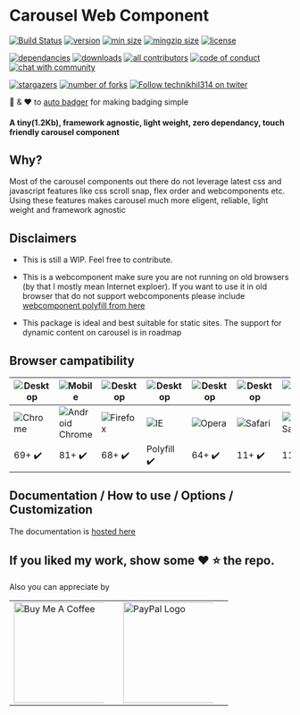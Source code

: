 # Carousel Web Component

[//]: <> (start placeholder for auto-badger)

[![Build Status](https://img.shields.io/travis/technikhil314/carousel-web-component.svg?style=flat-square&color=%23007a1f)](https://travis-ci.org/technikhil314/carousel-web-component)
[![version](https://img.shields.io/npm/v/carousel-webcomponent.svg?style=flat-square)](https://npmjs.org/carousel-webcomponent)
[![min size](https://img.shields.io/bundlephobia/min/carousel-webcomponent)](https://bundlephobia.com/result?p=carousel-webcomponent)
[![mingzip size](https://img.shields.io/bundlephobia/minzip/carousel-webcomponent)](https://bundlephobia.com/result?p=carousel-webcomponent)
[![license](https://img.shields.io/npm/l/carousel-webcomponent?color=%23007a1f)](https://github.com/technikhil314/carousel-web-component/blob/master/LICENSE)

[![dependancies](https://img.shields.io/librariesio/release/npm/carousel-webcomponent?color=%23007a1f)](https://libraries.io/npm/carousel-webcomponent)
[![downloads](https://img.shields.io/npm/dm/carousel-webcomponent)](https://npmcharts.com/compare/carousel-webcomponent)
[![all contributors](https://img.shields.io/github/all-contributors/technikhil314/carousel-web-component)](https://github.com/technikhil314/carousel-web-component/graphs/contributors)
[![code of conduct](https://img.shields.io/badge/code%20of-conduct-ff69b4.svg?style=flat-square)](https://github.com/technikhil314/carousel-web-component/blob/master/CODE_OF_CONDUCT.md)
[![chat with community](https://img.shields.io/gitter/room/technikhil314/carousel-web-component?color=%23007a1f)](https://gitter.im/carousel-web-component)

[![stargazers](https://img.shields.io/github/stars/technikhil314/carousel-web-component?style=social)](https://github.com/technikhil314/carousel-web-component/stargazers)
[![number of forks](https://img.shields.io/github/forks/technikhil314/carousel-web-component?style=social)](https://github.com/technikhil314/carousel-web-component/fork)
[![Follow technikhil314 on twiter](https://img.shields.io/twitter/follow/technikhil314?label=Follow)](https://www.twitter.com/technikhil314)

:clap: & :heart: to [auto badger](https://github.com/technikhil314/auto-badger) for making badging simple

[//]: <> (end placeholder for auto-badger)

#### **A tiny(1.2Kb), framework agnostic, light weight, zero dependancy, touch friendly carousel component**

## Why?

Most of the carousel components out there do not leverage latest css and javascript features like css scroll snap, flex order and webcomponents etc. Using these features makes carousel much more eligent, reliable, light weight and framework agnostic

## Disclaimers

- This is still a WIP. Feel free to contribute.

- This is a webcomponent make sure you are not running on old browsers (by that I mostly mean Internet exploer). If you want to use it in old browser that do not support webcomponents please include [webcomponent polyfill from here](https://www.webcomponents.org/polyfills)

- This package is ideal and best suitable for static sites. The support for dynamic content on carousel is in roadmap

## Browser campatibility

| ![Desktop](https://developer.mozilla.org/static/platforms/desktop.d6def92f82da.svg)    | ![Mobile](https://developer.mozilla.org/static/platforms/mobile.d9737f9e22aa.svg)              | ![Desktop](https://developer.mozilla.org/static/platforms/desktop.d6def92f82da.svg)       | ![Desktop](https://developer.mozilla.org/static/platforms/desktop.d6def92f82da.svg)                                                   | ![Desktop](https://developer.mozilla.org/static/platforms/desktop.d6def92f82da.svg) | ![Desktop](https://developer.mozilla.org/static/platforms/desktop.d6def92f82da.svg)    | ![Mobile](https://developer.mozilla.org/static/platforms/mobile.d9737f9e22aa.svg)          | ![Desktop](https://developer.mozilla.org/static/platforms/desktop.d6def92f82da.svg)         |
| -------------------------------------------------------------------------------------- | ---------------------------------------------------------------------------------------------- | ----------------------------------------------------------------------------------------- | ------------------------------------------------------------------------------------------------------------------------------------- | ----------------------------------------------------------------------------------- | -------------------------------------------------------------------------------------- | ------------------------------------------------------------------------------------------ | ------------------------------------------------------------------------------------------- |
| ![Chrome](https://raw.github.com/alrra/browser-logos/main/src/chrome/chrome_32x32.png) | ![Android Chrome](https://raw.github.com/alrra/browser-logos/main/src/chrome/chrome_32x32.png) | ![Firefox](https://raw.github.com/alrra/browser-logos/main/src/firefox/firefox_32x32.png) | ![IE](https://raw.githubusercontent.com/alrra/browser-logos/main/src/archive/internet-explorer_9-11/internet-explorer_9-11_32x32.png) | ![Opera](https://raw.github.com/alrra/browser-logos/main/src/opera/opera_32x32.png) | ![Safari](https://raw.github.com/alrra/browser-logos/main/src/safari/safari_32x32.png) | ![Ios Safari](https://raw.github.com/alrra/browser-logos/main/src/safari/safari_32x32.png) | ![Edge](https://raw.githubusercontent.com/alrra/browser-logos/main/src/edge/edge_32x32.png) |
| 69+ :heavy_check_mark:                                                                 | 81+ :heavy_check_mark:                                                                         | 68+ :heavy_check_mark:                                                                    | Polyfill :heavy_check_mark:                                                                                                           | 64+ :heavy_check_mark:                                                              | 11+ :heavy_check_mark:                                                                 | 11+ :heavy_check_mark:                                                                     | 79+ :heavy_check_mark:                                                                      |

## Documentation / How to use / Options / Customization

The documentation is [hosted here](https://technikhil314.surge.sh/docs/carousel/introduction)

## If you liked my work, show some :heart: :star: the repo.

Also you can appreciate by

<p>
  <table style="border-spacing: 5px 10px;">
    <tr>
      <td>
        <a href="https://www.buymeacoffee.com/technikhil314"><img src="https://cdn.buymeacoffee.com/buttons/default-orange.png" alt="Buy Me A Coffee" style="max-width:90%;" width="180"></a>
      </td>
      <td>
        <a href="https://paypal.me/technikhil314"><img src="https://www.paypalobjects.com/webstatic/mktg/Logo/pp-logo-200px.png" alt="PayPal Logo" style="max-width:90%;" width="180">
      </td>
    </tr>

  </table>
</p>

